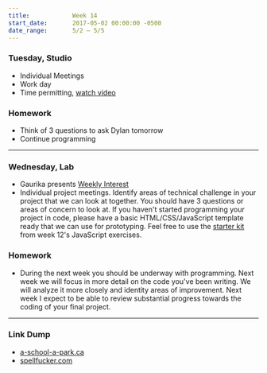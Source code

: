 ```yaml
---
title:            Week 14
start_date:       2017-05-02 00:00:00 -0500
date_range:       5/2 – 5/5
---
```


### Tuesday, Studio
- Individual Meetings
- Work day
- Time permitting, [watch video](https://www.youtube.com/watch?v=2pHsnavgw3U&index=6&list=PLUvg6tjVXsblGZsYls4HxNx-jsdQDqQqC)


### Homework

- Think of 3 questions to ask Dylan tomorrow
- Continue programming

---

### Wednesday, Lab

- Gaurika presents [Weekly Interest](/projects/weekly_interest)
- Individual project meetings. Identify areas of technical challenge in your project that we can look at together. You should
  have 3 questions or areas of concern to look at. If you haven't started programming your project in code, please have a basic
  HTML/CSS/JavaScript template ready that we can use for prototyping. Feel free to use the
  [starter kit](http://localhost:4000/assets/lectures/lab/html-css-jquery-in-class-exercises/starter_kit.zip)
  from week 12's JavaScript exercises.

### Homework

- During the next week you should be underway with programming. Next week we will focus in more detail on the code you've been
  writing. We will analyze it more closely and identity areas of improvement. Next week I expect to be able to review substantial
  progress towards the coding of your final project.

---

### Link Dump

- [a-school-a-park.ca](http://www.a-school-a-park.ca/)
- [spellfucker.com](https://spellfucker.com/)
